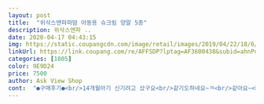 ```yaml
---
layout: post 
title:  "위삭스앤파파맘 아동용 슈크림 양말 5종" 
description: 위삭스앤파 ..
date: 2020-04-17 04:43:15 
img: https://static.coupangcdn.com/image/retail/images/2019/04/22/18/6/2a4d3eab-638e-468f-bf53-8b1524997fd9.jpg 
linkUrl: https://link.coupang.com/re/AFFSDP?lptag=AF3600438&subid=ahnPublicAsk&pageKey=212802862&itemId=642720720&vendorItemId=4675299888&traceid=V0-113-f381ccb2ce880204 
categories: [1005] 
color: 9E9D24 
price: 7500 
author: Ask View Shop 
cont:  "●구매후기●<br/>14개월아기 신기려고 샀구요<br/>같기도하네요~ㅋ<br/>같아요~<br/>건조기 돌리면 작아지지 않을까? 해서 구매했어요<br/>구리고 건조기 돌리니까ㅋㅋㅋ<br/>그리고 사이즈고를때도 저희아이가 210을 신는데<br/>다만 파스텔톤이라 너무 예쁜데 금방 더러워질꺼<br/>다음엔 다른색으로 한세트 더 사달라고 하네요~ㅋ<br/>바닥에 논슬립도 잘되어있고 아주 좋습니다ㅏ<br/>본거같아서 6호를 샀는데 딱 좋은거 같아요~<br/>사이즈표를 보면 5호를 사야하는데 작다는 평을<br/>일단 처음 왔는데 양말이 돌쟁이가 신기에는 역시나 커서<br/>있고 덧신벗겨짐방지까지 있어서 좋을꺼<br/>자기도 덧신 신고 싶다고 하길래 쿠팡에서<br/>재구매의사 있음<br/>전부터 신기고 싶었는데 ㅎㅎ 이번에 날씨 확더워져서 사게됬어요 ㅎㅎ 10개월 남자아기 딱맞네옹 통통아기에오<br/>제 예상과 같게 작아졌어요ㅋㅋㅋㅋ<br/>지금 당장 못신기겠네 했고... <br/> 6세인 첫째에게 신겼어요(완전 꽉 맞았음ㅋㅋ)<br/>찾아봤어요~<br/>초등저학년 아이가 친구들이  덧신 신고 다니는데<br/>파스텔톤에 발바닥에 미끄럼방지까지 되어<br/>14개월아기 신기려고 샀구요<br/>같기도하네요~ㅋ<br/>같아요~<br/>건조기 돌리면 작아지지 않을까? 해서 구매했어요<br/>구리고 건조기 돌리니까ㅋㅋㅋ<br/>그리고 사이즈고를때도 저희아이가 210을 신는데<br/>다만 파스텔톤이라 너무 예쁜데 금방 더러워질꺼<br/>다음엔 다른색으로 한세트 더 사달라고 하네요~ㅋ<br/>바닥에 논슬립도 잘되어있고 아주 좋습니다ㅏ<br/>본거같아서 6호를 샀는데 딱 좋은거 같아요~<br/>사이즈표를 보면 5호를 사야하는데 작다는 평을<br/>일단 처음 왔는데 양말이 돌쟁이가 신기에는 역시나 커서<br/>있고 덧신벗겨짐방지까지 있어서 좋을꺼<br/>자기도 덧신 신고 싶다고 하길래 쿠팡에서<br/>재구매의사 있음<br/>전부터 신기고 싶었는데 ㅎㅎ 이번에 날씨 확더워져서 사게됬어요 ㅎㅎ 10개월 남자아기 딱맞네옹 통통아기에오<br/>제 예상과 같게 작아졌어요ㅋㅋㅋㅋ<br/>지금 당장 못신기겠네 했고... <br/> 6세인 첫째에게 신겼어요(완전 꽉 맞았음ㅋㅋ)<br/>찾아봤어요~<br/>초등저학년 아이가 친구들이  덧신 신고 다니는데<br/>파스텔톤에 발바닥에 미끄럼방지까지 되어<br/>" 
---
```

